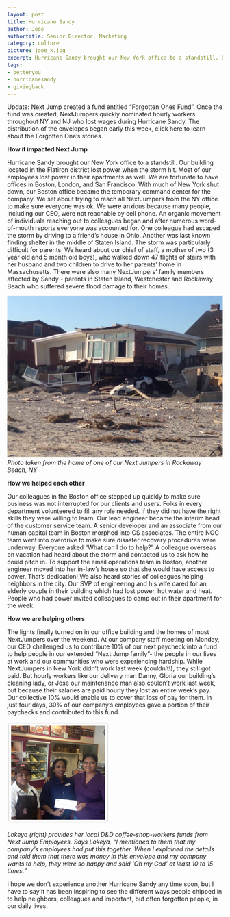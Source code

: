 ```yaml
---
layout: post
title: Hurricane Sandy
author: Jooe
authortitle: Senior Director, Marketing
category: culture
picture: jooe_k.jpg
excerpt: Hurricane Sandy brought our New York office to a standstill. Our building located in the Flatiron district lost power when the storm hit. Most of our employees lost power in their apartments as well. We are fortunate to have offices in Boston, London, and San Francisco. With much of New York shut down, our Boston office became the temporary command center for the company. 
tags:
- betteryou
- hurricanesandy
- givingback
---
```



Update: Next Jump created a fund entitled “Forgotten Ones Fund”. Once the fund was created, NextJumpers quickly nominated hourly workers throughout NY and NJ who lost wages during Hurricane Sandy. The distribution of the envelopes began early this week, click here to learn about the Forgotten One’s stories.

**How it impacted Next Jump**

Hurricane Sandy brought our New York office to a standstill. Our building located in the Flatiron district lost power when the storm hit. Most of our employees lost power in their apartments as well. We are fortunate to have offices in Boston, London, and San Francisco. With much of New York shut down, our Boston office became the temporary command center for the company. We set about trying to reach all NextJumpers from the NY office to make sure everyone was ok. We were anxious because many people, including our CEO, were not reachable by cell phone. An organic movement of individuals reaching out to colleagues began and after numerous word-of-mouth reports everyone was accounted for. One colleague had escaped the storm by driving to a friend’s house in Ohio. Another was last known finding shelter in the middle of Staten Island. The storm was particularly difficult for parents. We heard about our chief of staff, a mother of two (3 year old and 5 month old boys), who walked down 47 flights of stairs with her husband and two children to drive to her parents’ home in Massachusetts. There were also many NextJumpers’ family members affected by Sandy - parents in Staten Island, Westchester and Rockaway Beach who suffered severe flood damage to their homes.

![The wake of Sandy](/images/sandy_damage.jpg)
*Photo taken from the home of one of our Next Jumpers in Rockaway Beach, NY*

**How we helped each other**

Our colleagues in the Boston office stepped up quickly to make sure business was not interrupted for our clients and users. Folks in every department volunteered to fill any role needed. If they did not have the right skills they were willing to learn. Our lead engineer became the interim head of the customer service team. A senior developer and an associate from our human capital team in Boston morphed into CS associates. The entire NOC team went into overdrive to make sure disaster recovery procedures were underway. Everyone asked “What can I do to help?” A colleague overseas on vacation had heard about the storm and contacted us to ask how he could pitch in. To support the email operations team in Boston, another engineer moved into her in-law’s house so that she would have access to power. That’s dedication! We also heard stories of colleagues helping neighbors in the city. Our SVP of engineering and his wife cared for an elderly couple in their building which had lost power, hot water and heat. People who had power invited colleagues to camp out in their apartment for the week.

**How we are helping others**

The lights finally turned on in our office building and the homes of most NextJumpers over the weekend. At our company staff meeting on Monday, our CEO challenged us to contribute 10% of our next paycheck into a fund to help people in our extended “Next Jump family”- the people in our lives at work and our communities who were experiencing hardship. While NextJumpers in New York didn’t work last week (couldn’t!), they still got paid. But hourly workers like our delivery man Danny, Gloria our building’s cleaning lady, or Jose our maintenance man also couldn’t work last week, but because their salaries are paid hourly they lost an entire week’s pay. Our collective 10% would enable us to cover that loss of pay for them. In just four days, 30% of our company’s employees gave a portion of their paychecks and contributed to this fund.

![Lokeya](/images/lokeya_sandy_check.png)

*Lokeya (right) provides her local D&D coffee-shop-workers funds from Next Jump Employees. Says Lokeya, “I mentioned to them that my company’s employees had put this together. When I explained the details and told them that there was money in this envelope and my company wants to help, they were so happy and said ‘Oh my God’ at least 10 to 15 times.”*

I hope we don’t experience another Hurricane Sandy any time soon, but I have to say it has been inspiring to see the different ways people chipped in to help neighbors, colleagues and important, but often forgotten people, in our daily lives.


